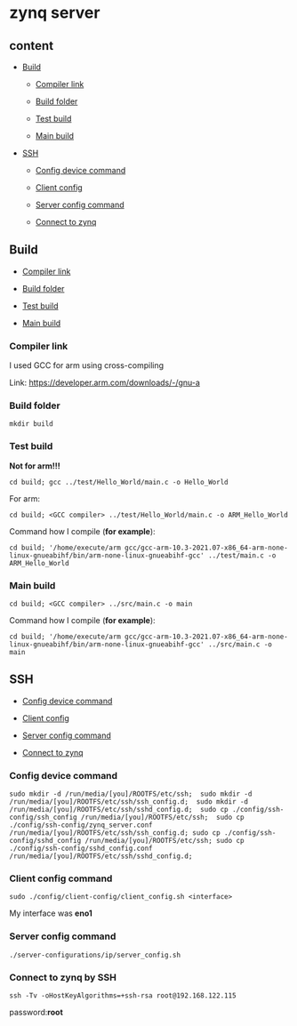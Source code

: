 # zynq server

## content

- [Build](#build)

    - [Compiler link](#compiler-link)

    - [Build folder](#build-folder)

    - [Test build](#test-build)

    - [Main build](#main-build)

- [SSH](#ssh)

    - [Config device command](#config-device-command)

    - [Client config](#client-config-command)

    - [Server config command](#server-config-command)

    - [Connect to zynq](#connect-to-zynq-by-ssh)

## Build

- [Compiler link](#compiler-link)

- [Build folder](#build-folder)

- [Test build](#test-build)

- [Main build](#main-build)

### Compiler link

I used GCC for arm using cross-compiling

Link:
https://developer.arm.com/downloads/-/gnu-a

### Build folder

`mkdir build`

### Test build

**Not for arm!!!**

`cd build; gcc ../test/Hello_World/main.c -o Hello_World`

For arm:

`cd build; <GCC compiler> ../test/Hello_World/main.c -o ARM_Hello_World`

Command how I compile (**for example**):

`cd build; '/home/execute/arm gcc/gcc-arm-10.3-2021.07-x86_64-arm-none-linux-gnueabihf/bin/arm-none-linux-gnueabihf-gcc' ../test/main.c -o ARM_Hello_World`

### Main build

`cd build; <GCC compiler> ../src/main.c -o main`

Command how I compile (**for example**):

`cd build; '/home/execute/arm gcc/gcc-arm-10.3-2021.07-x86_64-arm-none-linux-gnueabihf/bin/arm-none-linux-gnueabihf-gcc' ../src/main.c -o main`

## SSH

- [Config device command](#config-device-command)

- [Client config](#client-config-command)

- [Server config command](#server-config-command)

- [Connect to zynq](#connect-to-zynq-by-ssh)

### Config device command

`sudo mkdir -d /run/media/[you]/ROOTFS/etc/ssh; 
 sudo mkdir -d /run/media/[you]/ROOTFS/etc/ssh/ssh_config.d; 
 sudo mkdir -d /run/media/[you]/ROOTFS/etc/ssh/sshd_config.d; 
 sudo cp ./config/ssh-config/ssh_config /run/media/[you]/ROOTFS/etc/ssh; 
 sudo cp ./config/ssh-config/zynq_server.conf /run/media/[you]/ROOTFS/etc/ssh/ssh_config.d;
 sudo cp ./config/ssh-config/sshd_config /run/media/[you]/ROOTFS/etc/ssh;
 sudo cp ./config/ssh-config/sshd_config.conf /run/media/[you]/ROOTFS/etc/ssh/sshd_config.d;`

### Client config command

`sudo ./config/client-config/client_config.sh <interface>`

My interface was **eno1**

### Server config command

`./server-configurations/ip/server_config.sh`

### Connect to zynq by SSH

`ssh -Tv -oHostKeyAlgorithms=+ssh-rsa root@192.168.122.115`

password:**root**